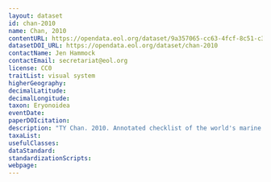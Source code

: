 ```yaml
---
layout: dataset
id: chan-2010
name: Chan, 2010
contentURL: https://opendata.eol.org/dataset/9a357065-cc63-4fcf-8c51-c383d6c82453/resource/d1274220-fa0c-40f0-8e6c-86df6cab0089/download/archive.zip
datasetDOI_URL: https://opendata.eol.org/dataset/chan-2010
contactName: Jen Hammock
contactEmail: secretariat@eol.org
license: CC0
traitList: visual system
higherGeography:
decimalLatitude:
decimalLongitude:
taxon: Eryonoidea
eventDate:
paperDOIcitation: 
description: "TY Chan. 2010. Annotated checklist of the world's marine lobsters (Crustacea: Decapoda: Astacidea, Glypheidea, Achelata, Polychelida).  The Raffles Bulletin of Zoology, 2010 Supplement No. 23: 153,Aei181	https://research.nhm.org/pdfs/31609/31609.pdf"
taxaList: 
usefulClasses:
dataStandard:
standardizationScripts:
webpage:
---
```


